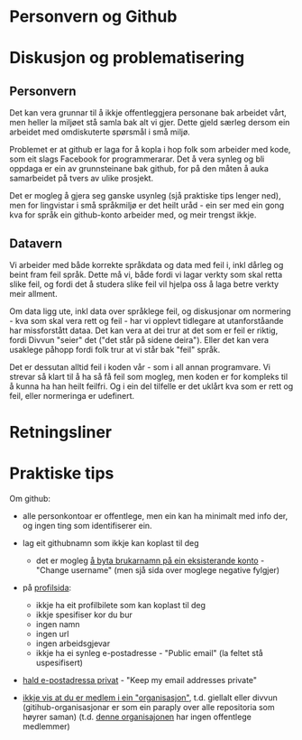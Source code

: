 # Personvern og Github

# Diskusjon og problematisering

## Personvern

Det kan vera grunnar til å ikkje offentleggjera personane bak arbeidet vårt, men heller la miljøet stå samla bak alt vi gjer. Dette gjeld særleg dersom ein arbeidet med omdiskuterte spørsmål i små miljø.

Problemet er at github er laga for å kopla i hop folk som arbeider med kode, som eit slags Facebook for programmerarar. Det å vera synleg og bli oppdaga er ein av grunnsteinane bak github, for på den måten å auka samarbeidet på tvers av ulike prosjekt.

Det er mogleg å gjera seg ganske usynleg (sjå praktiske tips lenger ned), men for lingvistar i små språkmiljø er det heilt uråd - ein ser med ein gong kva for språk ein github-konto arbeider med, og meir trengst ikkje.

## Datavern

Vi arbeider med både korrekte språkdata og data med feil i, inkl dårleg og beint fram feil språk. Dette må vi, både fordi vi lagar verkty som skal retta slike feil, og fordi det å studera slike feil vil hjelpa oss å laga betre verkty meir allment.

Om data ligg ute, inkl data over språklege feil, og diskusjonar om normering - kva som skal vera rett og feil - har vi opplevt tidlegare at utanforståande har missforstått dataa. Det kan vera at dei trur at det som er feil er riktig, fordi Divvun "seier" det ("det står på sidene deira"). Eller det kan vera usaklege påhopp fordi folk trur at vi står bak "feil" språk.

Det er dessutan alltid feil i koden vår - som i all annan programvare. Vi strevar så klart til å ha så få feil som mogleg, men koden er for kompleks til å kunna ha han heilt feilfri. Og i ein del tilfelle er det uklårt kva som er rett og feil, eller normeringa er udefinert.


# Retningsliner

# Praktiske tips

Om github:
- alle personkontoar er offentlege, men ein kan ha minimalt med info der, og ingen ting som identifiserer ein.

- lag eit githubnamn som ikkje kan koplast til deg
	- det er mogleg [å byta brukarnamn på ein eksisterande konto](https://github.com/settings/admin) - "Change username" (men sjå sida over moglege negative fylgjer)
- på [profilsida](https://github.com/settings/profile):
	- ikkje ha eit profilbilete som kan koplast til deg
	- ikkje spesifiser kor du bur
	- ingen namn
	- ingen url
	- ingen arbeidsgjevar
	- ikkje ha ei synleg e-postadresse - "Public email" (la feltet stå uspesifisert)
- [hald e-postadressa privat](https://github.com/settings/emails) - "Keep my email addresses private"
- [ikkje vis at du er medlem i ein "organisasjon"](https://docs.github.com/en/free-pro-team@latest/github/setting-up-and-managing-your-github-user-account/publicizing-or-hiding-organization-membership), t.d. giellalt eller divvun
  (gitihub-organisasjonar er som ein paraply over alle repositoria som høyrer saman)
  (t.d. [denne organisajonen](https://github.com/orgs/udapi/people) har ingen offentlege medlemmer)
